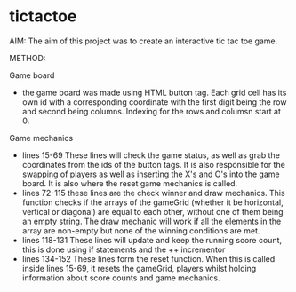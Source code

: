 # tictactoe


AIM: 
The aim of this project was to create an interactive tic tac toe game.


METHOD: 

Game board
- the game board was made using HTML button tag. Each grid cell has its own id with a corresponding coordinate with the first digit being the row and second being columns. Indexing for the rows and columsn start at 0. 

Game mechanics
- lines 15-69
    These lines will check the game status, as well as grab the coordinates from the ids of the button tags. It is also responsible for the swapping of players as well as inserting the X's and O's into the game board. It is also where the reset game mechanics is called.
- lines 72-115
    these lines are the check winner and draw mechanics. This function checks if the arrays of the gameGrid  (whether it be horizontal, vertical or diagonal) are equal to each other, without one of them being an empty string. The draw mechanic will work if all the elements in the array are non-empty but none of the winning conditions are met.
- lines 118-131
    These lines will update and keep the running score count, this is done using if statements and the ++ incrementor
- lines 134-152
    These lines form the reset function. When this is called inside lines 15-69, it resets the gameGrid, players whilst holding information about score counts and game mechanics.
